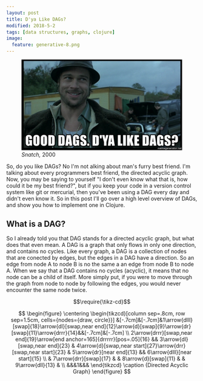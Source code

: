 ```yaml
---
layout: post
title: D'ya Like DAGs?
modified: 2018-5-2
tags: [data structures, graphs, clojure]
image:
  feature: generative-8.png
---
```


<figure>
    <img src="/images/good-dags-dya-like-dags.jpg" alt="">
	<figcaption>
	  <i>Snatch,</i> 2000
	</figcaption>
</figure>

So, do you like DAGs? No I'm not alking about man's furry best friend. I'm talking about every programmers best friend, the directed acyclic graph. Now, you may be saying to yourself "I don't even know what that is, how could it be my best friend?", but if you keep your code in a version control system like git or mercurial, then you've been using a DAG every day and didn't even know it. So in this post I'll go over a high level overview of DAGs, and show you how to implement one in Clojure. 

## What is a DAG?

So I already told you that DAG stands for a directed acyclic graph, but what does that even mean. A DAG is a graph that only flows in only one direction, and contains no cycles. Like every graph, a DAG is a collection of nodes that are conected by edges, but the edges in a DAG have a direction. So an edge from node A to node B is no the same a an edge from node B to node A. When we say that a DAG contains no cycles (acyclic), it means that no node can be a child of itself. More simply put, if you were to move through the graph from node to node by following the edges, you would never encounter the same node twice. 

$$\require{\tikz-cd}$$

$$
\begin{figure}
    \centering
    \begin{tikzcd}[column sep=.8cm, row sep=1.5cm, cells={nodes={draw, circle}}]
        &[-.7cm]&[-.7cm]&1\arrow{dlll}[swap]{18}\arrow{dl}[swap,near end]{12}\arrow{d}[swap]{9}\arrow{dr}[swap]{11}\arrow{drrr}{14}&&[-.7cm]&[-.7cm] \\
        2\arrow{drrr}[swap,near end]{19}\arrow[end anchor=165]{drrrrr}[pos=.05]{16} && 3\arrow{dl}[swap,near end]{23} & 4\arrow{d}[swap,near start]{27}\arrow{drr}[swap,near start]{23} & 5\arrow{dr}[near end]{13} && 6\arrow{dlll}[near start]{15} \\
        & 7\arrow{drr}[swap]{17} & & 8\arrow{d}[swap]{11} & & 9\arrow{dll}{13} & \\
        &&&1&&&
    \end{tikzcd}
    \caption {Directed Acyclic Graph}
\end{figure}
$$
